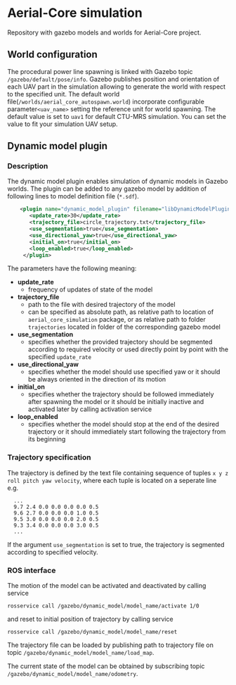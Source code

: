 # Aerial-Core simulation

Repository with gazebo models and worlds for Aerial-Core project.

## World configuration

The procedural power line spawning is linked with Gazebo topic `/gazebo/default/pose/info`. Gazebo publishes position and orientation of each UAV part in the simulation allowing to generate the world with respect to the specified unit. The default world file(`/worlds/aerial_core_autospawn.world`) incorporate configurable parameter`<uav_name>` setting the reference unit for world spawning. The default value is set to `uav1` for default CTU-MRS simulation. You can set the value to fit your simulation UAV setup.

## Dynamic model plugin 

### Description
The dynamic model plugin enables simulation of dynamic models in Gazebo worlds. The plugin can be added to any gazebo model by addition of following lines to model definition file (`*.sdf`). 

```xml
  	<plugin name="dynamic_model_plugin" filename="libDynamicModelPlugin.so">
       <update_rate>30</update_rate>
       <trajectory_file>circle_trajectory.txt</trajectory_file>
       <use_segmentation>true</use_segmentation>
       <use_directional_yaw>true</use_directional_yaw>
       <initial_on>true</initial_on>
       <loop_enabled>true</loop_enabled>
     </plugin>
```

The parameters have the following meaning:

* **update_rate**
  * frequency of updates of state of the model
* **trajectory_file**
  * path to the file with desired trajectory of the model
  * can be specified as absolute path, as relative path to location of `aerial_core_simulation` package, or as relative path to folder `trajectories` located in folder of the corresponding gazebo model
* **use_segmentation**
  * specifies whether the provided trajectory should be segmented according to required velocity or used directly point by point with the specified `update_rate` 
* **use_directional_yaw**
  * specifies whether the model should use specified yaw or it should be always oriented in the direction of its motion
* **initial_on**
  * specifies whether the trajectory should be followed immediately after spawning the model or it should be initially inactive and activated later by calling activation service
* **loop_enabled**
  * specifies whether the model should stop at the end of the desired trajectory or it should immediately start following the trajectory from its beginning

### Trajectory specification
The trajectory is defined by the text file containing sequence of tuples `x y z roll pitch yaw velocity`, where each tuple is located on a seperate line e.g.
```
  ...
  9.7 2.4 0.0 0.0 0.0 0.0 0.5
  9.6 2.7 0.0 0.0 0.0 1.0 0.5
  9.5 3.0 0.0 0.0 0.0 2.0 0.5
  9.3 3.4 0.0 0.0 0.0 3.0 0.5
  ...
```

If the argument `use_segmentation` is set to true, the trajectory is segmented according to specified velocity.

### ROS interface 

The motion of the model can be activated and deactivated by calling service 
```
rosservice call /gazebo/dynamic_model/model_name/activate 1/0
```
and reset to initial position of trajectory by calling service 
```
rosservice call /gazebo/dynamic_model/model_name/reset 
```

The trajectory file can be loaded by publishing path to trajectory file on topic `/gazebo/dynamic_model/model_name/load_map`.

The current state of the model can be obtained by subscribing topic `/gazebo/dynamic_model/model_name/odometry`.

